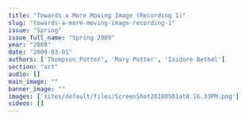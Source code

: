 ```yaml
---
title: "Towards a More Moving Image (Recording 1)"
slug: "towards-a-more-moving-image-recording-1"
issue: "Spring"
issue_full_name: "Spring 2009"
year: "2009"
date: "2009-03-01"
authors: ['Thompson Potter', 'Mary Potter', 'Isidore Bethel']
section: "art"
audio: []
main_image: ""
banner_image: ""
images: ['sites/default/files/ScreenShot20180501at8.16.33PM.png']
videos: []
---
```

